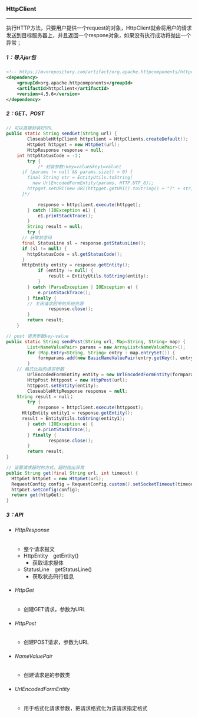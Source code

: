 ### HttpClient

------

​	执行HTTP方法，只要用户提供一个request的对象，HttpClient就会将用户的请求发送到目标服务器上，并且返回一个respone对象，如果没有执行成功将抛出一个异常；

##### 1：导入jar包

```xml
<!-- https://mvnrepository.com/artifact/org.apache.httpcomponents/httpclient -->
<dependency>
    <groupId>org.apache.httpcomponents</groupId>
    <artifactId>httpclient</artifactId>
    <version>4.5.6</version>
</dependency>
```

##### 2：GET、POST

```java
// 可以直接封装好URL
public static String sendGet(String url) {
		CloseableHttpClient httpclient = HttpClients.createDefault();
		HttpGet httpget = new HttpGet(url);
		HttpResponse response = null;
    int httpStatusCode = -1；
		try {
			/* 封装参数:key=value&key1=value1
      if (params != null && params.size() > 0) {
        final String str = EntityUtils.toString(
          new UrlEncodedFormEntity(params, HTTP.UTF_8));
        httpget.setURI(new URI(httpget.getURI().toString() + "?" + str));
      }*/

			response = httpclient.execute(httpget);
		} catch (IOException e1) {
			e1.printStackTrace();
		}
		String result = null;
		try {
      // 获取状态码
      final StatusLine sl = response.getStatusLine();
      if (sl != null) {
        httpStatusCode = sl.getStatusCode();
      }
      HttpEntity entity = response.getEntity();
			if (entity != null) {
				result = EntityUtils.toString(entity);
			}
		} catch (ParseException | IOException e) {
			e.printStackTrace();
		} finally {
        // 关闭请求附带的系统资源
				response.close();
		}
		return result;
	}

// post 请求参数key-value
public static String sendPost(String url, Map<String, String> map) {
		List<NameValuePair> params = new ArrayList<NameValuePair>();
		for (Map.Entry<String, String> entry : map.entrySet()) {
			formparams.add(new BasicNameValuePair(entry.getKey(), entry.getValue()));
		}
  	// 格式化后的请求参数
		UrlEncodedFormEntity entity = new UrlEncodedFormEntity(formparams, Consts.UTF_8);
		HttpPost httppost = new HttpPost(url);
		httppost.setEntity(entity);
		CloseableHttpResponse response = null;
  	String result = null；
		try {
			response = httpclient.execute(httppost);
      HttpEntity entity1 = response.getEntity();
      result = EntityUtils.toString(entity1);
		} catch (IOException e) {
			e.printStackTrace();
		} finally {
				response.close();
		}
		return result;
}

// 设置请求超时的方式，超时抛出异常
public String get(final String url, int timeout) {
  HttpGet httpGet = new HttpGet(url);
  RequestConfig config = RequestConfig.custom().setSocketTimeout(timeout).build();
  httpGet.setConfig(config);
  return get(httpGet);
}
```

##### 3：API

- ###### HttpResponse

  - 整个请求报文
  - HttpEntity`  `getEntity()
    - 获取请求报体
  - StatusLine`  `getStatusLine()
    - 获取状态码行信息

- ###### HttpGet

  - 创建GET请求，参数为URL

- ###### HttpPost

  - 创建POST请求，参数为URL

- ###### NameValuePair

  - 创建请求是的参数类

- ###### UrlEncodedFormEntity

  - 用于格式化请求参数，把请求格式化为该请求指定格式



